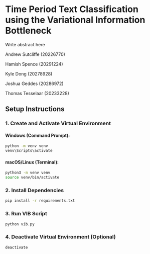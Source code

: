 # Time Period Text Classification using the Variational Information Bottleneck

Write abstract here

Andrew Sutcliffe (20226770)

Hamish Spence (20291224)

Kyle Dong (20278928)

Joshua Geddes (20286972)

Thomas Tesselaar (20233228)

## Setup Instructions

### 1. Create and Activate Virtual Environment
#### Windows (Command Prompt):
```sh
python -m venv venv
venv\Scripts\activate
```
#### macOS/Linux (Terminal):
```sh
python3 -m venv venv
source venv/bin/activate
```

### 2. Install Dependencies
```sh
pip install -r requirements.txt
```

### 3. Run VIB Script
```sh
python vib.py
```

### 4. Deactivate Virtual Environment (Optional)
```sh
deactivate
```